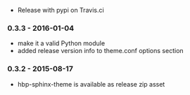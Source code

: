 * Release with pypi on Travis.ci

### 0.3.3 - 2016-01-04
* make it a valid Python module
* added release version info to theme.conf options section

### 0.3.2 - 2015-08-17
* hbp-sphinx-theme is available as release zip asset
